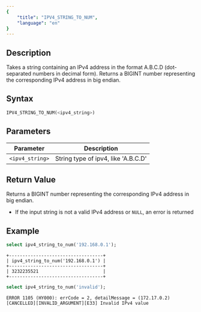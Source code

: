 ```yaml
---
{
    "title": "IPV4_STRING_TO_NUM",
    "language": "en"
}
---
```


<!-- 
Licensed to the Apache Software Foundation (ASF) under one
or more contributor license agreements.  See the NOTICE file
distributed with this work for additional information
regarding copyright ownership.  The ASF licenses this file
to you under the Apache License, Version 2.0 (the
"License"); you may not use this file except in compliance
with the License.  You may obtain a copy of the License at
  http://www.apache.org/licenses/LICENSE-2.0
Unless required by applicable law or agreed to in writing,
software distributed under the License is distributed on an
"AS IS" BASIS, WITHOUT WARRANTIES OR CONDITIONS OF ANY
KIND, either express or implied.  See the License for the
specific language governing permissions and limitations
under the License.
-->


## Description
Takes a string containing an IPv4 address in the format A.B.C.D (dot-separated numbers in decimal form). Returns a BIGINT number representing the corresponding IPv4 address in big endian.

## Syntax
```sql
IPV4_STRING_TO_NUM(<ipv4_string>)
```

## Parameters
| Parameter | Description                                      |
|-----------|--------------------------------------------------|
| `<ipv4_string>`      | String type of ipv4, like 'A.B.C.D'  |

## Return Value
Returns a BIGINT number representing the corresponding IPv4 address in big endian.
- If the input string is not a valid IPv4 address or `NULL`, an error is returned

## Example
```sql
select ipv4_string_to_num('192.168.0.1'); 
```
```text
+-----------------------------------+ 
| ipv4_string_to_num('192.168.0.1') | 
+-----------------------------------+ 
| 3232235521                        | 
+-----------------------------------+ 
```

```sql
select ipv4_string_to_num('invalid');
```
```text
ERROR 1105 (HY000): errCode = 2, detailMessage = (172.17.0.2)[CANCELLED][INVALID_ARGUMENT][E33] Invalid IPv4 value
```
